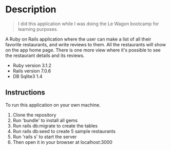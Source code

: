 # Description
> I did this application while I was doing the Le Wagon bootcamp for learning purposes.

A Ruby on Rails application where the user can make a list of all their favorite restaurants, and write reviews to them. All the restaurants will show on the app home page. There is one more view where it's possible to see the restaurant details and its reviews.

- Ruby version 3.1.2
- Rails version 7.0.6
- DB Sqlite3 1.4

## Instructions
To run this application on your own machine.
1. Clone the repository
2. Run 'bundle' to install all gems
3. Run rails db:migrate to create the tables
4. Run rails db:seed to create 5 sample restaurants
5. Run 'rails s' to start the server
6. Then open it in your browser at localhost:3000

